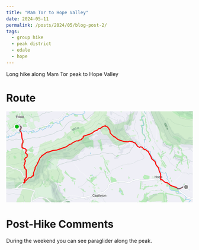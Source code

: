 ```yaml
---
title: "Mam Tor to Hope Valley"
date: 2024-05-11
permalink: /posts/2024/05/blog-post-2/
tags:
  - group hike
  - peak district
  - edale
  - hope
---
```


Long hike along Mam Tor peak to Hope Valley

Route
======
<img src="/images/mamtor.png">

Post-Hike Comments
======
During the weekend you can see paraglider along the peak.